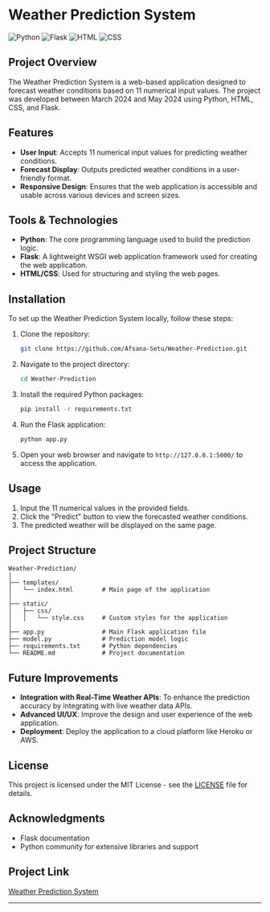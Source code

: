 # Weather Prediction System

![Python](https://img.shields.io/badge/Python-3.x-blue)
![Flask](https://img.shields.io/badge/Flask-2.0.3-green)
![HTML](https://img.shields.io/badge/HTML-5-orange)
![CSS](https://img.shields.io/badge/CSS-3-blue)

## Project Overview

The Weather Prediction System is a web-based application designed to forecast weather conditions based on 11 numerical input values. The project was developed between March 2024 and May 2024 using Python, HTML, CSS, and Flask.

## Features

- **User Input**: Accepts 11 numerical input values for predicting weather conditions.
- **Forecast Display**: Outputs predicted weather conditions in a user-friendly format.
- **Responsive Design**: Ensures that the web application is accessible and usable across various devices and screen sizes.

## Tools & Technologies

- **Python**: The core programming language used to build the prediction logic.
- **Flask**: A lightweight WSGI web application framework used for creating the web application.
- **HTML/CSS**: Used for structuring and styling the web pages.

## Installation

To set up the Weather Prediction System locally, follow these steps:

1. Clone the repository:

    ```bash
    git clone https://github.com/Afsana-Setu/Weather-Prediction.git
    ```

2. Navigate to the project directory:

    ```bash
    cd Weather-Prediction
    ```

3. Install the required Python packages:

    ```bash
    pip install -r requirements.txt
    ```

4. Run the Flask application:

    ```bash
    python app.py
    ```

5. Open your web browser and navigate to `http://127.0.0.1:5000/` to access the application.

## Usage

1. Input the 11 numerical values in the provided fields.
2. Click the "Predict" button to view the forecasted weather conditions.
3. The predicted weather will be displayed on the same page.

## Project Structure

```
Weather-Prediction/
│
├── templates/
│   └── index.html        # Main page of the application
│
├── static/
│   ├── css/
│   │   └── style.css     # Custom styles for the application
│
├── app.py                # Main Flask application file
├── model.py              # Prediction model logic
├── requirements.txt      # Python dependencies
└── README.md             # Project documentation
```

## Future Improvements

- **Integration with Real-Time Weather APIs**: To enhance the prediction accuracy by integrating with live weather data APIs.
- **Advanced UI/UX**: Improve the design and user experience of the web application.
- **Deployment**: Deploy the application to a cloud platform like Heroku or AWS.

## License

This project is licensed under the MIT License - see the [LICENSE](LICENSE) file for details.

## Acknowledgments

- Flask documentation
- Python community for extensive libraries and support

## Project Link

[Weather Prediction System](https://github.com/Afsana-Setu/Weather-Prediction)

---
